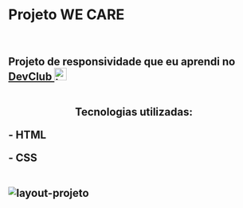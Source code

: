 
<h1>Projeto WE CARE</h1>
<br>
<h2> Projeto de responsividade que eu aprendi no <a href="https://rodolfomori.com.br/devclub/">DevClub <img src="https://rodolfomori.com.br/wp-content/uploads/elementor/thumbs/LOGO_1-pl6s0w83bob17fyv2myc9hccfjkrd6md916y3lfbcg.png" width="25px" alt="logo-dev"><a/>
<br>
<br>  
  <p align="center">Tecnologias utilizadas:</p>
  <p>- HTML</p>
  <p>- CSS</p>
  
<br>
<img src="https://github.com/SidneiGoulartJunior/Projeto-WE-CARE/blob/master/Img/Neutral%20Minimalist%20New%20Website%20Launch%20Mockup%20Instagram%20Post.png?raw=true" alt="layout-projeto"/>
  
<br>
